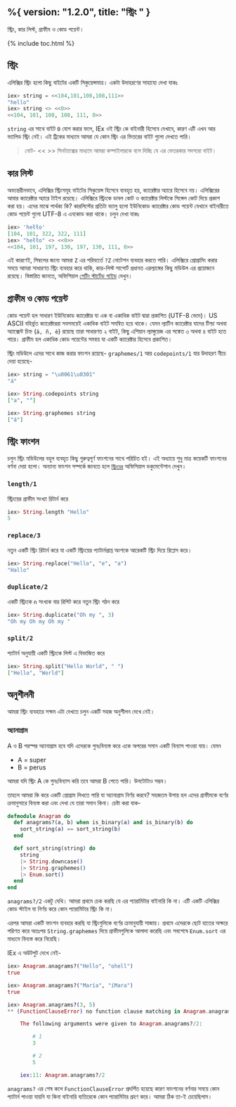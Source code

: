 %{
  version: "1.2.0",
  title: "স্ট্রিং "
}
---

স্ট্রিং, কার লিস্ট, গ্রাফীম ও কোড পয়েন্ট। 

{% include toc.html %}

## স্ট্রিং 

এলিক্সির স্ট্রিং হলো কিছু বাইটের একটি সিকুয়েন্সমাত্র। একটা উদাহরণের সাহায্যে দেখা যাকঃ  

```elixir
iex> string = <<104,101,108,108,111>>
"hello"
iex> string <> <<0>>
<<104, 101, 108, 108, 111, 0>>
```
`string` এর সাথে বাইট `0` যোগ করার ফলে, IEx ওই স্ট্রিং কে বাইনারী হিসেবে দেখাবে, কারণ এটি এখন আর ভ্যালিড স্ট্রিং নেই। এই ট্রিকের মাধ্যমে আমরা যে কোন স্ট্রিং এর ভিতরের বাইট গুলো দেখতে পারি।      

>নোট- << >> সিনট্যাক্সের মাধ্যমে আমরা কম্পাইলারকে বলে দিচ্ছি যে এর ভেতরকার সদস্যরা বাইট। 

## কার লিস্ট 

অভ্যন্তরীনভাবে, এলিক্সির স্ট্রিংসমূহ বাইটের সিকুয়েন্স হিসেবে ব্যবহৃত হয়, ক্যারেক্টার অ্যারে হিসেবে নয়। 
এলিক্সিরের আবার ক্যারেক্টার অ্যারে টাইপ রয়েছে। 
এলিক্সিরে স্ট্রিংকে ডাবল কোট ও ক্যারেক্টার লিস্টকে সিঙ্গেল কোট দিয়ে প্রকাশ করা হয়। 
এদের মাঝে পার্থক্য কি? কারলিস্টের প্রতিটা ভ্যালু হলো ইউনিকোড ক্যারেক্টার কোড পয়েন্ট যেখানে বাইনারীতে কোড পয়েন্ট গুলো  UTF-8 এ এনকোড করা থাকে। 
চলুন দেখা যাকঃ

```elixir
iex> 'hełło'
[104, 101, 322, 322, 111]
iex> "hełło" <> <<0>>
<<104, 101, 197, 130, 197, 130, 111, 0>>
```
এই কারণেই, সিম্বলের জন্যে আমরা `Z` এর পরিবর্তেে `?Z` নোটেশন ব্যবহার করতে পারি। 
এলিক্সিরে প্রোগ্রামিং করার সময়ে আমরা সাধারণত স্ট্রিং ব্যবহার করে থাকি, কার-লিস্ট সাপোর্ট প্রধানত এরল্যাঙ্গের কিছু মডিউল এর প্রয়োজনে রয়েছে।
বিস্তারিত জানতে, অফিশিয়াল [গেটিং স্টার্টেড গাইড](http://elixir-lang.org/getting-started/binaries-strings-and-char-lists.html) দেখুন।  

## গ্রাফীম ও কোড পয়েন্ট 

কোড পয়েন্ট হল সাধারণ ইউনিকোড ক্যারেক্টার যা এক বা একাধিক বাইট দ্বারা প্রকাশিত (UTF-8 ভেদে)। US ASCII বহির্ভুত ক্যারেক্টাররা সবসময়েই একাধিক বাইট সমন্বিত হয়ে থাকে। যেমন ল্যাটিন ক্যারেক্টার যাদের টিল্ডা অথবা অ্যাক্সেন্ট চিহ্ন (`á, ñ, è`) রয়েছে তারা সাধারণত ২ বাইট, কিছু এশিয়ান ল্যাঙ্গুয়েজ এর সঙ্কেত ৩ অথবা ৪ বাইট হতে পারে। গ্রাফীম হল একাধিক কোড পয়েন্টের সমন্বয় যা একটি ক্যারেক্টার হিসেবে প্রকাশিত।   

স্ট্রিং মডিউলে এদের সাথে কাজ করার ফাংশন রয়েছে- `graphemes/1` আর `codepoints/1` যার উদাহরণ নীচে দেয়া হয়েছে- 

```elixir
iex> string = "\u0061\u0301"
"á"

iex> String.codepoints string
["a", "́"]

iex> String.graphemes string
["á"]
```

## স্ট্রিং ফাংশন 

চলুন স্ট্রিং মডিউলের বহুল ব্যবহৃত কিছু গুরুত্বপূর্ণ ফাংশনের সাথে পরিচিত হই। 
এই অধ্যায়ে শুধু মাত্র কয়েকটি ফাংশনের বর্ণনা দেয়া হলো। অন্যান্য ফাংশন সম্পর্কে জানতে হলে [`স্ট্রিংয়ের`](https://hexdocs.pm/elixir/String.html) অফিসিয়াল ডকুমেন্টেশান দেখুন। 

### `length/1`

স্ট্রিংয়ের গ্রাফীম সংখ্যা রিটার্ন করে 

```elixir
iex> String.length "Hello"
5
```

### `replace/3`

নতুন একটি স্ট্রিং রিটার্ন করে যা একটি স্ট্রিংয়ের প্যাটার্নপ্রাপ্ত অংশকে আরেকটি স্ট্রিং দিয়ে রিপ্লেস করে। 

```elixir
iex> String.replace("Hello", "e", "a")
"Hallo"
```

### `duplicate/2`

একটি স্ট্রিংকে `n` সংখ্যক বার রিপিট করে নতুন স্ট্রিং গঠন করে

```elixir
iex> String.duplicate("Oh my ", 3)
"Oh my Oh my Oh my "
```

### `split/2`

প্যাটার্ন অনুযায়ী একটি স্ট্রিংকে  লিস্ট এ বিভাজিত করে 

```elixir
iex> String.split("Hello World", " ")
["Hello", "World"]
```

## অনুশীলনী 

আমরা স্ট্রিং ব্যবহারে সক্ষম এটা দেখতে চলুন একটি সহজ অনুশীলন দেখে নেই।    

### অ্যানাগ্রাম 

A ও B পরস্পর অ্যানাগ্রাম হবে যদি এদেরকে পুনঃবিন্যস্ত করে একে অপরের সমান একটি বিন্যাস পাওয়া যায়। যেমন  

+ A = super
+ B = perus

আমরা যদি স্ট্রিং A কে পুনঃবিন্যাস করি তবে আমরা B পেতে পারি। উলটোটাও সম্ভব। 

তাহলে আমরা কি করে একটি প্রোগ্রাম লিখতে পারি যা অ্যানাগ্রাম নির্ণয় করবে? 
সহজতম উপায় হল এদের গ্রাফীমকে বর্ণের ক্রমানুসারে বিন্যস্ত করা এবং দেখা যে তারা সমান কিনা। চেষ্টা করা যাক-  

```elixir
defmodule Anagram do
  def anagrams?(a, b) when is_binary(a) and is_binary(b) do
    sort_string(a) == sort_string(b)
  end

  def sort_string(string) do
    string
    |> String.downcase()
    |> String.graphemes()
    |> Enum.sort()
  end
end
```

`anagrams?/2` একটু দেখি। আমরা প্রথমে চেক করছি যে এর প্যারামিটার বাইনারি কি না। এটি একটি এলিক্সির কোড স্টাইল যা নির্ণয় করে কোন প্যারামিটার স্ট্রিং কি না। 

এরপর আমরা একটি ফাংশন ব্যবহার করছি যা স্ট্রিংগুলিকে বর্ণের ক্রমানুযায়ী সাজায়। প্রথমে এদেরকে ছোট হাতের অক্ষরে পরিণত করে অতঃপর `String.graphemes` দিয়ে গ্রাফীমগুলিকে আলাদা করেছি এবং সবশেষে `Enum.sort` এর মাধ্যমে বিন্যস্ত করে নিয়েছি। 

IEx এ অউটপুট দেখে নেই- 

```elixir
iex> Anagram.anagrams?("Hello", "ohell")
true

iex> Anagram.anagrams?("María", "íMara")
true

iex> Anagram.anagrams?(3, 5)
** (FunctionClauseError) no function clause matching in Anagram.anagrams?/2

    The following arguments were given to Anagram.anagrams?/2:

        # 1
        3

        # 2
        5

    iex:11: Anagram.anagrams?/2
```

`anagrams?` এর শেষ কলে  `FunctionClauseError` প্রদর্শিত হয়েছে কারণ ফাংশনের বর্ণনার সময়ে কোন প্যাটার্ন পাওয়া যায়নি যা কিনা বাইনারি ব্যতিরেকে কোন প্যারামিটার গ্রহণ করে। আমরা ঠিক তা-ই চেয়েছিলাম। 
